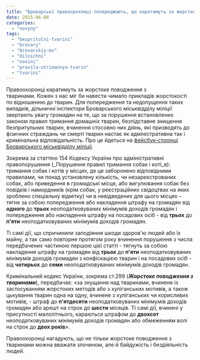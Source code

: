 ```yaml
---
title: "Броварські правоорохонці попереджають, що каратимуть за жорстоке поводження з тваринами"
date: 2015-06-08
categories: 
  - "novyny"
tags: 
  - "bezpritulni-tvarini"
  - "brovary"
  - "brovarskiy-mv"
  - "dilnichni"
  - "novini"
  - "pravila-utrimannya-tvarin"
  - "tvarini"
---
```


Правоохоронці каратимуть за жорстоке поводження з тваринами. Кожен з нас міг би навести чимало прикладів жорстокості по відношенню до тварин. Для попередження та недопущення таких випадків, дільничні інспектори Броварського міськвідділу міліції звертають увагу громадян на те, що за порушення встановлених законом правил тримання домашніх тварин, безпідставне знищення безпритульних тварин, вчинення стосовно них діянь, які призводять до фізичних страждань чи смерті тварин настає як адміністративна так і кримінальна відповідальність. Про це йдеться на [фейсбук-сторінці Броварського міськвідділу міліціі](https://www.facebook.com/photo.php?fbid=1591156811134492&set=a.1541206989462808.1073741829.100007205655743&ENGINE=1&theater).

Зокрема за статтею 154 Кодексу України про адміністративні правопорушення (_Порушення правил тримання собак і коті_в): тримання собак і котів у місцях, де це заборонено відповідними правилами, чи понад установлену кількість, чи незареєстрованих собак, або приведення в громадські місця, або вигулювання собак без повідків і намордників (крім собак, у реєстраційних свідоцтвах на яких зроблено спеціальну відмітку) чи в невідведених для цього місцях – тягне за собою попередження або накладення штрафу на громадян від **одного** до **трьох** неоподатковуваних мінімумів доходів громадян і попередження або накладення штрафу на посадових осіб - від **трьох** до **п'яти** неоподатковуваних мінімумів доходів громадян.

Ті самі дії, що спричинили заподіяння шкоди здоров'ю людей або їх майну, а так само повторне протягом року вчинення порушення з числа передбачених частиною першою цієї статті - тягнуть за собою накладення штрафу на громадян від **трьох** до **п'яти** неоподатковуваних мінімумів доходів громадян з конфіскацією тварин і на посадових осіб - від **чотирьох** до **семи** неоподатковуваних мінімумів доходів громадян.

Кримінальний кодекс України, зокрема ст.299 (_**Жорстоке поводження з тваринами**_), передбачає: «за знущання над тваринами, вчинене із застосуванням жорстоких методів або з хуліганських мотивів, а також цькування тварин одна на одну, вчинене з хуліганських чи корисливих мотивів, - штраф до **п'ятдесяти** неоподатковуваних мінімумів доходів громадян або арешт на строк до **шести** місяців. Ті самі дії, вчинені у присутності малолітнього, караються штрафом до **двохсот** неоподатковуваних мінімумів доходів громадян або обмеженням волі на строк до **двох років**».

Правоохоронці нагадують, що не тільки жорстоке поводження з тваринами можна вважати злочином, але й байдужість і бездіяльність людей.
